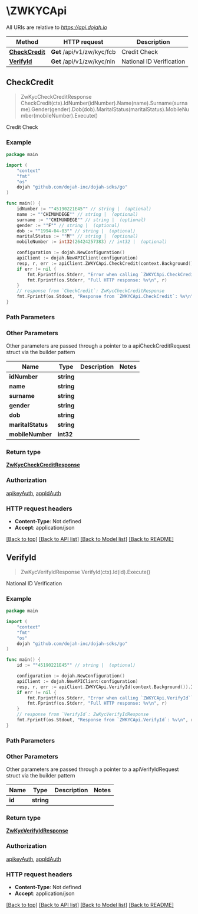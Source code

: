 # \ZWKYCApi

All URIs are relative to *https://api.dojah.io*

Method | HTTP request | Description
------------- | ------------- | -------------
[**CheckCredit**](ZWKYCApi.md#CheckCredit) | **Get** /api/v1/zw/kyc/fcb | Credit Check
[**VerifyId**](ZWKYCApi.md#VerifyId) | **Get** /api/v1/zw/kyc/nin | National ID Verification



## CheckCredit

> ZwKycCheckCreditResponse CheckCredit(ctx).IdNumber(idNumber).Name(name).Surname(surname).Gender(gender).Dob(dob).MaritalStatus(maritalStatus).MobileNumber(mobileNumber).Execute()

Credit Check

### Example

```go
package main

import (
    "context"
    "fmt"
    "os"
    dojah "github.com/dojah-inc/dojah-sdks/go"
)

func main() {
    idNumber := ""45190221E45"" // string |  (optional)
    name := ""CHIMUNDEGE"" // string |  (optional)
    surname := ""CHIMUNDEGE"" // string |  (optional)
    gender := ""F"" // string |  (optional)
    dob := ""1994-04-03"" // string |  (optional)
    maritalStatus := ""M"" // string |  (optional)
    mobileNumber := int32(26424257383) // int32 |  (optional)

    configuration := dojah.NewConfiguration()
    apiClient := dojah.NewAPIClient(configuration)
    resp, r, err := apiClient.ZWKYCApi.CheckCredit(context.Background()).IdNumber(idNumber).Name(name).Surname(surname).Gender(gender).Dob(dob).MaritalStatus(maritalStatus).MobileNumber(mobileNumber).Execute()
    if err != nil {
        fmt.Fprintf(os.Stderr, "Error when calling `ZWKYCApi.CheckCredit``: %v\n", err)
        fmt.Fprintf(os.Stderr, "Full HTTP response: %v\n", r)
    }
    // response from `CheckCredit`: ZwKycCheckCreditResponse
    fmt.Fprintf(os.Stdout, "Response from `ZWKYCApi.CheckCredit`: %v\n", resp)
}
```

### Path Parameters



### Other Parameters

Other parameters are passed through a pointer to a apiCheckCreditRequest struct via the builder pattern


Name | Type | Description  | Notes
------------- | ------------- | ------------- | -------------
 **idNumber** | **string** |  | 
 **name** | **string** |  | 
 **surname** | **string** |  | 
 **gender** | **string** |  | 
 **dob** | **string** |  | 
 **maritalStatus** | **string** |  | 
 **mobileNumber** | **int32** |  | 

### Return type

[**ZwKycCheckCreditResponse**](ZwKycCheckCreditResponse.md)

### Authorization

[apikeyAuth](../README.md#apikeyAuth), [appIdAuth](../README.md#appIdAuth)

### HTTP request headers

- **Content-Type**: Not defined
- **Accept**: application/json

[[Back to top]](#) [[Back to API list]](../README.md#documentation-for-api-endpoints)
[[Back to Model list]](../README.md#documentation-for-models)
[[Back to README]](../README.md)


## VerifyId

> ZwKycVerifyIdResponse VerifyId(ctx).Id(id).Execute()

National ID Verification

### Example

```go
package main

import (
    "context"
    "fmt"
    "os"
    dojah "github.com/dojah-inc/dojah-sdks/go"
)

func main() {
    id := ""45190221E45"" // string |  (optional)

    configuration := dojah.NewConfiguration()
    apiClient := dojah.NewAPIClient(configuration)
    resp, r, err := apiClient.ZWKYCApi.VerifyId(context.Background()).Id(id).Execute()
    if err != nil {
        fmt.Fprintf(os.Stderr, "Error when calling `ZWKYCApi.VerifyId``: %v\n", err)
        fmt.Fprintf(os.Stderr, "Full HTTP response: %v\n", r)
    }
    // response from `VerifyId`: ZwKycVerifyIdResponse
    fmt.Fprintf(os.Stdout, "Response from `ZWKYCApi.VerifyId`: %v\n", resp)
}
```

### Path Parameters



### Other Parameters

Other parameters are passed through a pointer to a apiVerifyIdRequest struct via the builder pattern


Name | Type | Description  | Notes
------------- | ------------- | ------------- | -------------
 **id** | **string** |  | 

### Return type

[**ZwKycVerifyIdResponse**](ZwKycVerifyIdResponse.md)

### Authorization

[apikeyAuth](../README.md#apikeyAuth), [appIdAuth](../README.md#appIdAuth)

### HTTP request headers

- **Content-Type**: Not defined
- **Accept**: application/json

[[Back to top]](#) [[Back to API list]](../README.md#documentation-for-api-endpoints)
[[Back to Model list]](../README.md#documentation-for-models)
[[Back to README]](../README.md)

